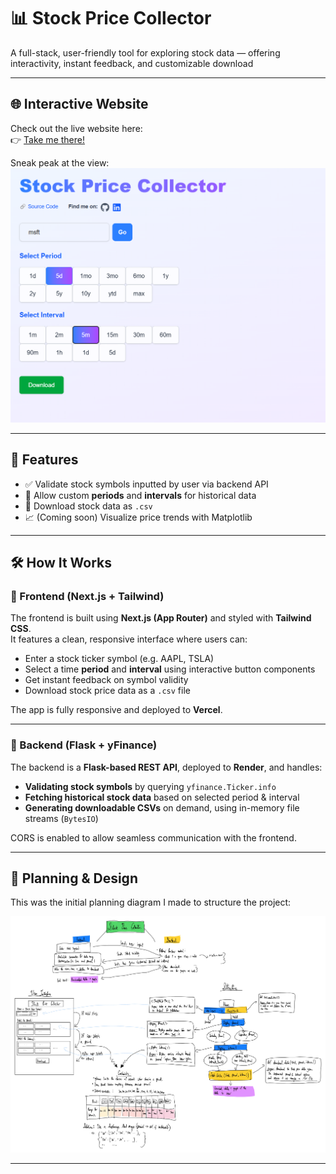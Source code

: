 # 📊 Stock Price Collector

A full-stack, user-friendly tool for exploring stock data — offering interactivity, instant feedback, and customizable download  

---

## 🌐 Interactive Website

Check out the live website here:  
👉 [Take me there!](https://stock-price-collector.vercel.app/)

Sneak peak at the view:
[![Website](stock-frontend/public/website-picture.png)](stock-frontend/public/website-picture.png)

---

## 🚀 Features

- ✅ Validate stock symbols inputted by user via backend API
- 📅 Allow custom **periods** and **intervals** for historical data
- 🧾 Download stock data as `.csv`
- 📈 (Coming soon) Visualize price trends with Matplotlib

---

## 🛠️  How It Works

### 🧩 Frontend (Next.js + Tailwind)

The frontend is built using **Next.js (App Router)** and styled with **Tailwind CSS**.  
It features a clean, responsive interface where users can:

- Enter a stock ticker symbol (e.g. AAPL, TSLA)
- Select a time **period** and **interval** using interactive button components
- Get instant feedback on symbol validity
- Download stock price data as a `.csv` file

The app is fully responsive and deployed to **Vercel**.

---

### 🔌 Backend (Flask + yFinance)

The backend is a **Flask-based REST API**, deployed to **Render**, and handles:

- **Validating stock symbols** by querying `yfinance.Ticker.info`
- **Fetching historical stock data** based on selected period & interval
- **Generating downloadable CSVs** on demand, using in-memory file streams (`BytesIO`)

CORS is enabled to allow seamless communication with the frontend.


---

## 🧠 Planning & Design

This was the initial planning diagram I made to structure the project:

[![Project Planning Diagram](stock-frontend/public/outlines/project-outline-1.jpg)](stock-frontend/public/outlines/project-outline-1.jpg)

---

<!-- ## 🧪 Current Progress

The following is the current state of the project, showing:
- Validating a stock symbol
- Period and interval selection buttons with highlighted states

[![Current Progress](stock-frontend/public/current-progress.png)](stock-frontend/public/current-progress.png)

--- -->

